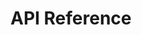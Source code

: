 # API Reference

<redoc src="https://raw.githubusercontent.com/bob-cd/bob/main/apiserver/resources/bob/api.yaml"/>
